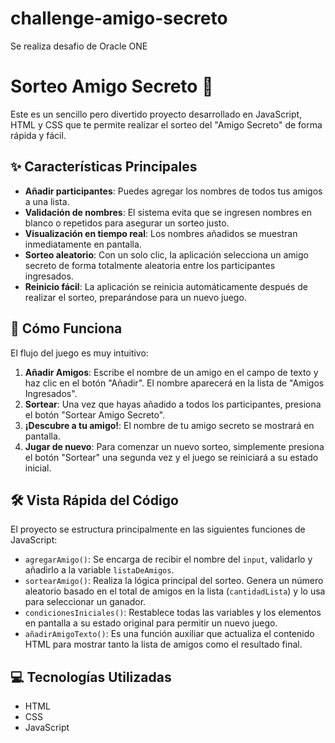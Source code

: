 # challenge-amigo-secreto
Se realiza desafio de Oracle ONE
# Sorteo Amigo Secreto 🎁

Este es un sencillo pero divertido proyecto desarrollado en JavaScript, HTML y CSS que te permite realizar el sorteo del "Amigo Secreto" de forma rápida y fácil.

## ✨ Características Principales

* **Añadir participantes**: Puedes agregar los nombres de todos tus amigos a una lista.
* **Validación de nombres**: El sistema evita que se ingresen nombres en blanco o repetidos para asegurar un sorteo justo.
* **Visualización en tiempo real**: Los nombres añadidos se muestran inmediatamente en pantalla.
* **Sorteo aleatorio**: Con un solo clic, la aplicación selecciona un amigo secreto de forma totalmente aleatoria entre los participantes ingresados.
* **Reinicio fácil**: La aplicación se reinicia automáticamente después de realizar el sorteo, preparándose para un nuevo juego.

## 🚀 Cómo Funciona

El flujo del juego es muy intuitivo:

1.  **Añadir Amigos**: Escribe el nombre de un amigo en el campo de texto y haz clic en el botón "Añadir". El nombre aparecerá en la lista de "Amigos Ingresados".
2.  **Sortear**: Una vez que hayas añadido a todos los participantes, presiona el botón "Sortear Amigo Secreto".
3.  **¡Descubre a tu amigo!**: El nombre de tu amigo secreto se mostrará en pantalla.
4.  **Jugar de nuevo**: Para comenzar un nuevo sorteo, simplemente presiona el botón "Sortear" una segunda vez y el juego se reiniciará a su estado inicial.
   
## 🛠️ Vista Rápida del Código

El proyecto se estructura principalmente en las siguientes funciones de JavaScript:

* `agregarAmigo()`: Se encarga de recibir el nombre del `input`, validarlo y añadirlo a la variable `listaDeAmigos`.
* `sortearAmigo()`: Realiza la lógica principal del sorteo. Genera un número aleatorio basado en el total de amigos en la lista (`cantidadLista`) y lo usa para seleccionar un ganador.
* `condicionesIniciales()`: Restablece todas las variables y los elementos en pantalla a su estado original para permitir un nuevo juego.
* `añadirAmigoTexto()`: Es una función auxiliar que actualiza el contenido HTML para mostrar tanto la lista de amigos como el resultado final.

## 💻 Tecnologías Utilizadas

* HTML
* CSS
* JavaScript
